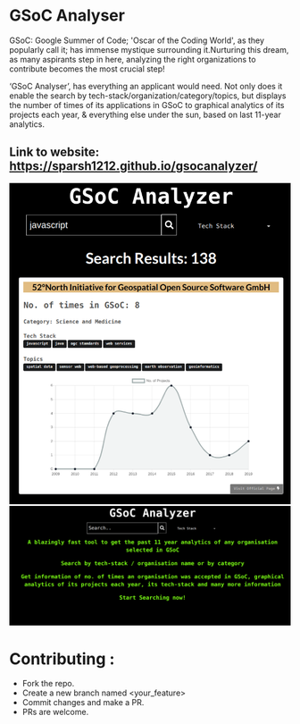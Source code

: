 # GSoC Analyser

GSoC: Google Summer of Code; 'Oscar of the Coding World', as they popularly call it; has immense mystique surrounding it.Nurturing this dream, as many aspirants step in here, analyzing the right organizations to contribute becomes the most crucial step!

‘GSoC Analyser’, has everything an applicant would need. Not only does it enable the search by tech-stack/organization/category/topics, but displays the number of times of its applications in GSoC to graphical analytics of its projects each year, & everything else under the sun, based on last 11-year analytics.

## Link to website: https://sparsh1212.github.io/gsocanalyzer/

![1](./mainPage.png)
![1](./mainPage2.png)

# Contributing :

- Fork the repo.
- Create a new branch named <your_feature>
- Commit changes and make a PR.
- PRs are welcome.
